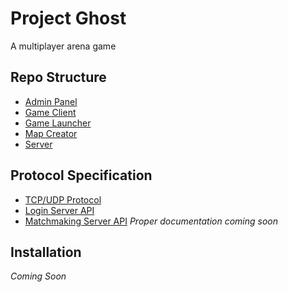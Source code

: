 # Project Ghost
A multiplayer arena game

## Repo Structure

* [Admin Panel](https://github.com/hypereddie/Ghost-Shadow-Warrior-Phantom-Assault-DX/tree/master/admin-panel)
* [Game Client](https://github.com/hypereddie/Ghost-Shadow-Warrior-Phantom-Assault-DX/tree/master/client)
* [Game Launcher](https://github.com/hypereddie/Ghost-Shadow-Warrior-Phantom-Assault-DX/tree/master/launcher)
* [Map Creator](https://github.com/hypereddie/Ghost-Shadow-Warrior-Phantom-Assault-DX/tree/master/map_creator)
* [Server](https://github.com/hypereddie/Ghost-Shadow-Warrior-Phantom-Assault-DX/tree/master/server)

## Protocol Specification

* [TCP/UDP Protocol](https://docs.google.com/spreadsheets/d/1Iphm_H0fq9s0AwXyqNvOabJbWijLylbJEGUvfGU65fo/edit?usp=sharing)
* [Login Server API](http://git.algorithmpurple.io/cat-in-a-cup/login-server/blob/master/API.md)
* [Matchmaking Server API](https://github.com/hypereddie/Ghost-Shadow-Warrior-Phantom-Assault-DX/blob/master/server/matchmaking/src/main/java/me/eddiep/ghost/matchmaking/network/HttpServer.java#L54) _Proper documentation coming soon_

## Installation

_Coming Soon_